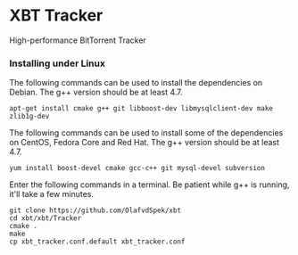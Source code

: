 # XBT Tracker
High-performance BitTorrent Tracker

### Installing under Linux

The following commands can be used to install the dependencies on Debian. The g++ version should be at least 4.7.

```
apt-get install cmake g++ git libboost-dev libmysqlclient-dev make zlib1g-dev
```

The following commands can be used to install some of the dependencies on CentOS, Fedora Core and Red Hat. The g++ version should be at least 4.7.

```
yum install boost-devel cmake gcc-c++ git mysql-devel subversion
```

Enter the following commands in a terminal. Be patient while g++ is running, it'll take a few minutes.

```
git clone https://github.com/OlafvdSpek/xbt
cd xbt/xbt/Tracker
cmake .
make
cp xbt_tracker.conf.default xbt_tracker.conf
```

